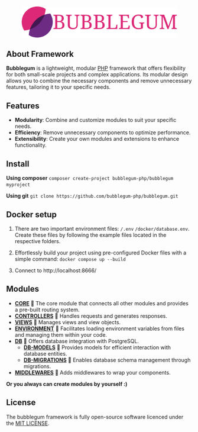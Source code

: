 <p align="center">
<a href="https://github.com/bubblegum-php"><img src="https://raw.githubusercontent.com/bubblegum-php/gallery/9ba9c04b5632d25f4f0fd15873d8b03b88d391be/bubblegum.svg" width="420" alt="Bubblegum logo"></a>
</p>

## About Framework

__Bubblegum__ is a lightweight, modular [PHP](https://www.php.net/) framework that offers flexibility for both small-scale projects and complex applications. Its modular design allows you to combine the necessary components and remove unnecessary features, tailoring it to your specific needs.

## Features

- __Modularity__: Combine and customize modules to suit your specific needs.
- __Efficiency__: Remove unnecessary components to optimize performance.
- __Extensibility__: Create your own modules and extensions to enhance functionality.

## Install
__Using composer__ `composer create-project bubblegum-php/bubblegum myproject`

__Using git__ `git clone https://github.com/bubblegum-php/bubblegum.git`

## Docker setup

1. There are two important environment files: `/.env` `/docker/database.env`. Create these files by following the example files located in the respective folders.

2. Effortlessly build your project using pre-configured Docker files with a simple command: `docker compose up --build`

3. Connect to http://localhost:8666/

## Modules

- [__CORE__](https://github.com/bubblegum-php/bubblegum-core) 🍬 The core module that connects all other modules and provides a pre-built routing system.
- [__CONTROLLERS__](https://github.com/bubblegum-php/bubblegum-controllers) 🍬 Handles requests and generates responses.
- [__VIEWS__](https://github.com/bubblegum-php/bubblegum-views) 🍬 Manages views and view objects.
- [__ENVIRONMENT__](https://github.com/bubblegum-php/bubblegum-environment) 🍬 Facilitates loading environment variables from files and managing them within your code.
- [__DB__](https://github.com/bubblegum-php/bubblegum-db) 🍬 Offers database integration with PostgreSQL.
  - [__DB-MODELS__](https://github.com/bubblegum-php/bubblegum-db-models) 🍬 Provides models for efficient interaction with database entities.
  - [__DB-MIGRATIONS__](https://github.com/bubblegum-php/bubblegum-db-migrations) 🍬 Enables database schema management through migrations.
- [__MIDDLEWARES__](https://github.com/bubblegum-php/bubblegum-middlewares) 🍬 Adds middlewares to wrap your components.

__Or you always can create modules by yourself :)__

## License

The bubblegum framework is fully open-source software licenced under the [MIT LICENSE](https://opensource.org/licenses/MIT).